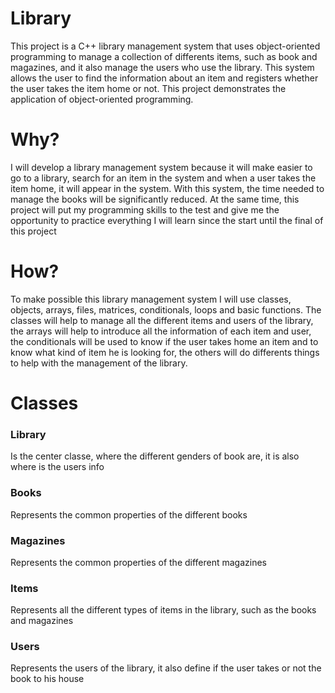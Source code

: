 # Library
This project is a C++ library management system that uses object-oriented programming to manage a collection of differents items, such as book and magazines, and it also manage the users who use the library. This system allows the user to find the information about an item and registers whether the user takes the item home or not. This project demonstrates the application of object-oriented programming.
# Why?
I will develop a library management system because it will make easier to go to a library, search for an item in the system and when a user takes the item home, it will appear in the system. With this system, the time needed to manage the books will be significantly reduced. At the same time, this project will put my programming skills to the test and give me the opportunity to practice everything I will learn since the start until the final of this project 
# How?
To make possible this library management system I will use classes, objects, arrays, files, matrices, conditionals, loops and basic functions. The classes will help to manage all the different items and users of the library, the arrays will help to introduce all the information of each item and user, the conditionals will be used to know if the user takes home an item and to know what kind of item he is looking for, the others will do differents things to help with the management of the library.
# Classes
### Library
Is the center classe, where the different genders of book are, it is also where is the users info
### Books
Represents the common properties of the different books
### Magazines
Represents the common properties of the different magazines 
### Items
Represents all the different types of items in the library, such as the books and magazines
### Users
Represents the users of the library, it also define if the user takes or not the book to his house

